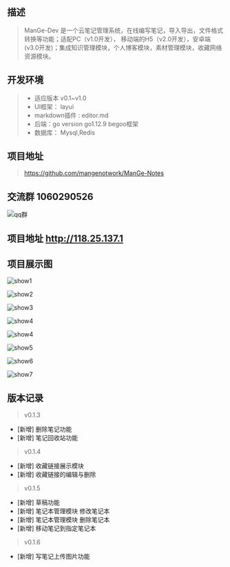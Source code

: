 ## 描述
> ManGe-Dev 是一个云笔记管理系统，在线编写笔记，导入导出，文件格式转换等功能；适配PC（v1.0开发）， 移动端的H5（v2.0开发），安卓端(v3.0开发)；集成知识管理模块，个人博客模块，素材管理模块，收藏网络资源模块。

## 开发环境
> - 适应版本 v0.1~v1.0  
> - UI框架：  layui
> - markdown插件 : editor.md
> - 后端：go version go1.12.9    begoo框架
> - 数据库： Mysql,Redis

## 项目地址
> https://github.com/mangenotwork/ManGe-Notes

## 交流群 1060290526

![qq群](http://118.25.137.1/static/img/qq.png "qq群")

## 项目地址 http://118.25.137.1

## 项目展示图

![show1](http://118.25.137.1/static/img/show1.png "show1")

![show2](http://118.25.137.1/static/img/show2.png "show2")

![show3](http://118.25.137.1/static/img/show3.png "show3")

![show4](http://118.25.137.1/static/img/show4.png "show4")

![show4](http://118.25.137.1/static/img/show4.png "show4")

![show5](http://118.25.137.1/static/img/show5.png "show5")

![show6](http://118.25.137.1/static/img/show6.png "show6")

![show7](http://118.25.137.1/static/img/show7.png "show7")

## 版本记录
> v0.1.3 
- [新增] 删除笔记功能
- [新增] 笔记回收站功能

> v0.1.4
- [新增] 收藏链接展示模块
- [新增] 收藏链接的编辑与删除

> v0.1.5
- [新增] 草稿功能
- [新增] 笔记本管理模块 修改笔记本
- [新增] 笔记本管理模块 删除笔记本
- [新增] 移动笔记到指定笔记本

> v0.1.6
- [新增] 写笔记上传图片功能